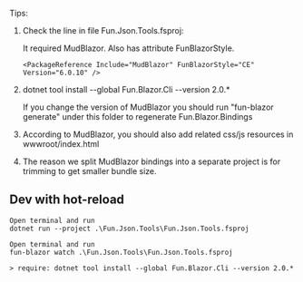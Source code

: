Tips:

1. Check the line in file Fun.Json.Tools.fsproj: 

    It required MudBlazor. Also has attribute FunBlazorStyle.

    ```
    <PackageReference Include="MudBlazor" FunBlazorStyle="CE" Version="6.0.10" />
    ```

2. dotnet tool install --global Fun.Blazor.Cli --version 2.0.*

    If you change the version of MudBlazor you should run "fun-blazor generate" under this folder to regenerate Fun.Blazor.Bindings

3. According to MudBlazor, you should also add related css/js resources in wwwroot/index.html

4. The reason we split MudBlazor bindings into a separate project is for trimming to get smaller bundle size.  

## Dev with hot-reload

    Open terminal and run
    dotnet run --project .\Fun.Json.Tools\Fun.Json.Tools.fsproj
    
    Open terminal and run
    fun-blazor watch .\Fun.Json.Tools\Fun.Json.Tools.fsproj

    > require: dotnet tool install --global Fun.Blazor.Cli --version 2.0.*
